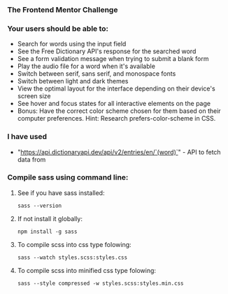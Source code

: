 ### The Frontend Mentor Challenge
### Your users should be able to:
- Search for words using the input field
- See the Free Dictionary API's response for the searched word
- See a form validation message when trying to submit a blank form
- Play the audio file for a word when it's available
- Switch between serif, sans serif, and monospace fonts
- Switch between light and dark themes
- View the optimal layout for the interface depending on their device's screen size
- See hover and focus states for all interactive elements on the page
- Bonus: Have the correct color scheme chosen for them based on their computer preferences. Hint: Research prefers-color-scheme in CSS.

### I have used
- "https://api.dictionaryapi.dev/api/v2/entries/en/`(word)`" - API to fetch data from

### Compile sass using command line:
1. See if you have sass installed:
    ~~~
    sass --version
    ~~~
2. If not install it globally:
    ~~~
    npm install -g sass
    ~~~
3. To compile scss into css type folowing:
    ~~~
    sass --watch styles.scss:styles.css
    ~~~
4. To compile scss into minified css type folowing:
   ~~~
   sass --style compressed -w styles.scss:styles.min.css
   ~~~